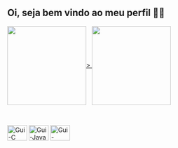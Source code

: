 ## Oi, seja bem vindo ao meu perfil 👋😃

<a href="https://github.com/Alessander-Magno/github-readme-stats">
  <img height=180 align="center" src="https://github-readme-stats.vercel.app/api?username=Alessander-Magno&show_icons=true&theme=cobalt&rank_icon=github" />>
</a>
<a href="https://github.com/Alessander-Magno/convoychat">
  <img height=180 align="center" src="https://github-readme-stats.vercel.app/api/top-langs/?username=Alessander-Magno&layout=compact&theme=cobalt" />
</a>

 ##
 
<div style="display: inline_block"><br>
  <img align="center" alt="Gui-C" height="35" width="45" src="https://cdn.jsdelivr.net/gh/devicons/devicon@latest/icons/c/c-original.svg">
   <img align="center" alt="Gui-Java" height="35" width="45" src="https://cdn.jsdelivr.net/gh/devicons/devicon@latest/icons/java/java-original.svg" />
  <img align="center" alt="Gui-MySQL" height="35" width="45" src="https://cdn.jsdelivr.net/gh/devicons/devicon@latest/icons/mysql/mysql-original.svg" />
</div>
